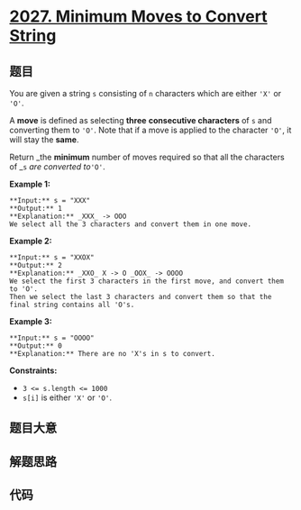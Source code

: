 # [2027. Minimum Moves to Convert String](https://leetcode.com/problems/minimum-moves-to-convert-string)

## 题目

You are given a string `s` consisting of `n` characters which are either `'X'`
or `'O'`.

A **move** is defined as selecting **three** **consecutive characters** of `s`
and converting them to `'O'`. Note that if a move is applied to the character
`'O'`, it will stay the **same**.

Return _the **minimum** number of moves required so that all the characters of
_`s` _are converted to_`'O'`.



**Example 1:**

    
    
    **Input:** s = "XXX"
    **Output:** 1
    **Explanation:** _XXX_ -> OOO
    We select all the 3 characters and convert them in one move.
    

**Example 2:**

    
    
    **Input:** s = "XXOX"
    **Output:** 2
    **Explanation:** _XXO_ X -> O _OOX_ -> OOOO
    We select the first 3 characters in the first move, and convert them to 'O'.
    Then we select the last 3 characters and convert them so that the final string contains all 'O's.

**Example 3:**

    
    
    **Input:** s = "OOOO"
    **Output:** 0
    **Explanation:** There are no 'X's in s to convert.
    



**Constraints:**

  * `3 <= s.length <= 1000`
  * `s[i]` is either `'X'` or `'O'`.


## 题目大意

## 解题思路

## 代码

```javascript

```
